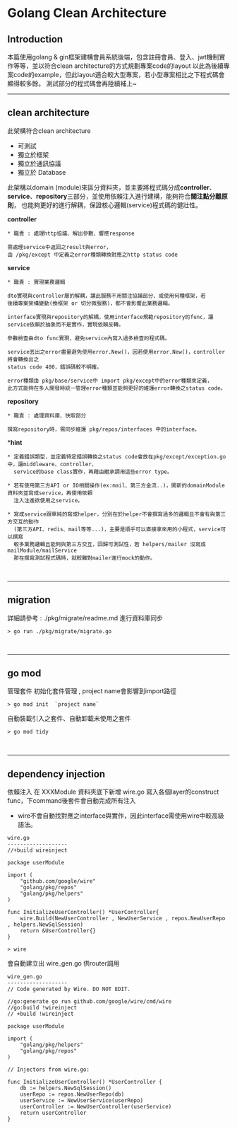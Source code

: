 # **Golang Clean Architecture**

## **Introduction**
本篇使用golang & gin框架建構會員系統後端，包含註冊會員、登入、jwt機制實作等等，並以符合clean architecture的方式規劃專案code的layout
以此為後續專案code的example，但此layout適合較大型專案，若小型專案相比之下程式碼會顯得較多餘。
測試部分的程式碼會再陸續補上~

---
## **clean architecture**

此架構符合clean architecture
* 可測試
* 獨立於框架
* 獨立於通訊協議
* 獨立於 Database
  
此架構以domain (module)來區分資料夾，並主要將程式碼分成**controller**、**service**、**repository**三部分，並使用依賴注入進行建構，能夠符合**關注點分離原則**，
也能夠更好的進行解耦，保證核心邏輯(service)程式碼的健壯性。

**controller**
```
* 職責 : 處理http協議、解出參數、響應response

需處理service中返回之result與error，
由 /pkg/except 中定義之error種類轉換對應之http status code
``` 

**service** 
```
* 職責 : 實現業務邏輯

dto實現與controller層的解耦，讓此服務不用關注協議部分、或使用何種框架，若
後續專案架構變動(換框架 or 切分微服務)，都不會影響此業務邏輯。

interface實現與repository的解耦，使用interface規範repository的func，讓service依賴於抽象而不是實作，實現依賴反轉。

參數檢查由dto func實現，避免service內寫入過多檢查的程式碼。

service丟出之error盡量避免使用error.New()，因若使用error.New()，controller將會轉換出之
status code 400，錯誤碼較不明確。

error種類由 pkg/base/service中 import pkg/except中的error種類來定義，
此方式能夠在多人開發時統一管理error種類並能夠更好的維護error轉換之status code。
```

**repository**
```
* 職責 : 處理資料庫、快取部分

撰寫repository時，需同步維護 pkg/repos/interfaces 中的interface。
```

***hint**
```
* 定義錯誤類型，並定義特定錯誤轉換之status code會放在pkg/except/exception.go中，讓middleware、controller、
  service的base class實作，再藉由繼承調用這些error type。

* 若有使用第三方API or IO相關操作(ex:mail、第三方金流..)，開新的domainModule資料夾並寫成service，再使用依賴
  注入注進欲使用之service。

* 寫成service跟單純的寫成helper，分別在於helper不會撰寫過多的邏輯且不會有與第三方交互的動作
  (第三方API、redis、mail等等...)，主要是順手可以直接拿來用的小程式，service可以撰寫
  較多業務邏輯且能夠與第三方交互，回歸可測試性，若 helpers/mailer 沒寫成 mailModule/mailService 
  那在撰寫測試程式碼時，就較難對mailer進行mock的動作。
```

<br>

---
## **migration**
詳細請參考 : ./pkg/migrate/readme.md
進行資料庫同步
```
> go run ./pkg/migrate/migrate.go
``` 

<br>

---
## **go mod**
管理套件
初始化套件管理 , project name會影響到import路徑
```
> go mod init  `project name`
```
自動裝載引入之套件、自動卸載未使用之套件
```
> go mod tidy
```

<br>

---
## dependency injection
依賴注入
在 XXXModule 資料夾底下新增 wire.go
寫入各個layer的construct func，下command後套件會自動完成所有注入
* wire不會自動找對應之interface與實作，因此interface需使用wire中較高級語法。
```
wire.go
-------------------
//+build wireinject

package userModule

import (
	"github.com/google/wire"
	"golang/pkg/repos"
	"golang/pkg/helpers"
)

func InitializeUserController() *UserController{
	wire.Build(NewUserController , NewUserService , repos.NewUserRepo , helpers.NewSqlSession)
	return &UserController{}
}
```

```
> wire
```

會自動建立出 wire_gen.go 供router調用
```
wire_gen.go
-------------------
// Code generated by Wire. DO NOT EDIT.

//go:generate go run github.com/google/wire/cmd/wire
//go:build !wireinject
// +build !wireinject

package userModule

import (
	"golang/pkg/helpers"
	"golang/pkg/repos"
)

// Injectors from wire.go:

func InitializeUserController() *UserController {
	db := helpers.NewSqlSession()
	userRepo := repos.NewUserRepo(db)
	userService := NewUserService(userRepo)
	userController := NewUserController(userService)
	return userController
}
```

